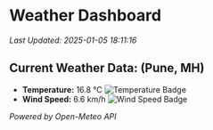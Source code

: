 
# Weather Dashboard

_Last Updated: 2025-01-05 18:11:16_

## Current Weather Data: (Pune, MH)
- **Temperature:** 16.8 °C ![Temperature Badge](https://img.shields.io/badge/Temperature-Low%20Temp-blue)
- **Wind Speed:** 6.6 km/h ![Wind Speed Badge](https://img.shields.io/badge/Wind%20Speed-Low%20Wind-blue)

*Powered by Open-Meteo API*
